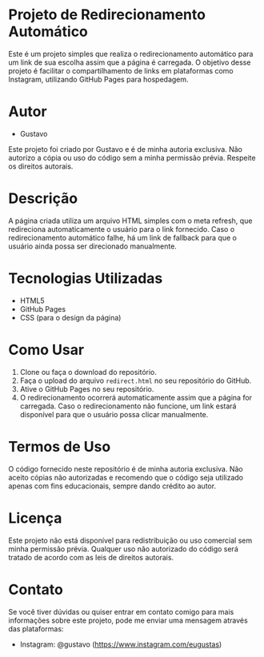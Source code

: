 # Projeto de Redirecionamento Automático

Este é um projeto simples que realiza o redirecionamento automático para um link de sua escolha assim que a página é carregada. O objetivo desse projeto é facilitar o compartilhamento de links em plataformas como Instagram, utilizando GitHub Pages para hospedagem.

# Autor

- Gustavo

Este projeto foi criado por Gustavo e é de minha autoria exclusiva. Não autorizo a cópia ou uso do código sem a minha permissão prévia. Respeite os direitos autorais.

# Descrição

A página criada utiliza um arquivo HTML simples com o meta refresh, que redireciona automaticamente o usuário para o link fornecido. Caso o redirecionamento automático falhe, há um link de fallback para que o usuário ainda possa ser direcionado manualmente.

# Tecnologias Utilizadas

- HTML5
- GitHub Pages
- CSS (para o design da página)

# Como Usar

1. Clone ou faça o download do repositório.
2. Faça o upload do arquivo `redirect.html` no seu repositório do GitHub.
3. Ative o GitHub Pages no seu repositório.
4. O redirecionamento ocorrerá automaticamente assim que a página for carregada. Caso o redirecionamento não funcione, um link estará disponível para que o usuário possa clicar manualmente.

# Termos de Uso

O código fornecido neste repositório é de minha autoria exclusiva. Não aceito cópias não autorizadas e recomendo que o código seja utilizado apenas com fins educacionais, sempre dando crédito ao autor.

# Licença

Este projeto não está disponível para redistribuição ou uso comercial sem minha permissão prévia. Qualquer uso não autorizado do código será tratado de acordo com as leis de direitos autorais.

# Contato

Se você tiver dúvidas ou quiser entrar em contato comigo para mais informações sobre este projeto, pode me enviar uma mensagem através das plataformas:

- Instagram: @gustavo (https://www.instagram.com/eugustas)
